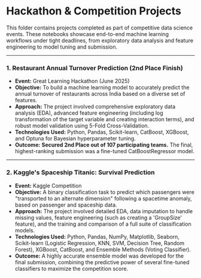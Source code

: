 # Hackathon & Competition Projects

This folder contains projects completed as part of competitive data science events. These notebooks showcase end-to-end machine learning workflows under tight deadlines, from exploratory data analysis and feature engineering to model tuning and submission.

---

### 1. Restaurant Annual Turnover Prediction (2nd Place Finish)

* **Event:** Great Learning Hackathon (June 2025) 
* **Objective:** To build a machine learning model to accurately predict the annual turnover of restaurants across India based on a diverse set of features.
* **Approach:** The project involved comprehensive exploratory data analysis (EDA), advanced feature engineering (including log transformation of the target variable and creating interaction terms), and robust model validation using 5-Fold Cross-Validation. 
* **Technologies Used:** Python, Pandas, Scikit-learn, CatBoost, XGBoost, and Optuna for Bayesian hyperparameter tuning. 
* **Outcome:** **Secured 2nd Place out of 107 participating teams.** The final, highest-ranking submission was a fine-tuned CatBoostRegressor model. 

---

### 2. Kaggle's Spaceship Titanic: Survival Prediction

* **Event:** Kaggle Competition 
* **Objective:** A binary classification task to predict which passengers were "transported to an alternate dimension" following a spacetime anomaly, based on passenger and spaceship data. 
* **Approach:** The project involved detailed EDA, data imputation to handle missing values, feature engineering (such as creating a 'GroupSize' feature), and the training and comparison of a full suite of classification models. 
* **Technologies Used:** Python, Pandas, NumPy, Matplotlib, Seaborn, Scikit-learn (Logistic Regression, KNN, SVM, Decision Tree, Random Forest), XGBoost, CatBoost, and Ensemble Methods (Voting Classifier). 
* **Outcome:** A highly accurate ensemble model was developed for the final submission, combining the predictive power of several fine-tuned classifiers to maximize the competition score. 

